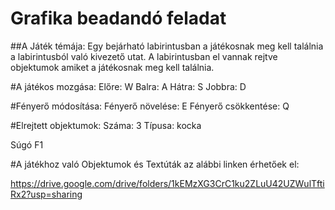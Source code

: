 # Grafika beadandó feladat

##A Játék témája: Egy bejárható labirintusban a játékosnak meg kell találnia a labirintusból való kivezető utat. A labirintusban el vannak rejtve objektumok amiket a játékosnak meg kell találnia.

#A játékos mozgása:
  Előre: W
  Balra: A
  Hátra: S
  Jobbra: D
  
#Fényerő módosítása:
  Fényerő növelése: E
  Fényerő csökkentése: Q
  
#Elrejtett objektumok:
  Száma: 3
  Típusa: kocka

Súgó F1

#A játékhoz való Objektumok és Textúták az alábbi linken érhetőek el:

https://drive.google.com/drive/folders/1kEMzXG3CrC1ku2ZLuU42UZWulTftiRx2?usp=sharing

